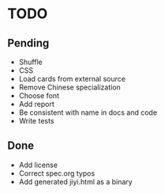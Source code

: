 # TODO

## Pending
- Shuffle
- CSS
- Load cards from external source
- Remove Chinese specialization
- Choose font
- Add report
- Be consistent with name in docs and code
- Write tests

## Done
- Add license
- Correct spec.org typos
- Add generated jiyi.html as a binary
